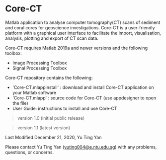 # Core-CT

Matlab application to analyse computer tomography(CT) scans of sediment and coral cores for geoscience investigations. Core-CT is a user-friendly platform with a graphical user interface to facilitate the import, visualisation, analysis, plotting and export of CT scan data.

Core-CT requires Matlab 2019a and newer versions and the following toolbox:
  - Image Processing Toolbox
  - Signal Processing Toolbox


Core-CT repository contains the following:
* 'Core-CT.mlappinstall' : download and install Core-CT application on your Matlab software
* 'Core-CT.mlapp' : source code for Core-CT (use appdesigner to open the file)
* User Guide: instructions to install and use Core-CT


> version 1.0 (initial public release)

> version 1.1 (latest version)

Last Modified December 21, 2020, Yu Ting Yan



Please contact Yu Ting Yan (yuting004@e.ntu.edu.sg) with any problems, questions, or concerns.

